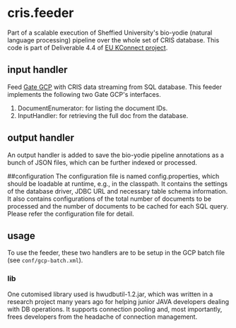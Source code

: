 # cris.feeder
Part of a scalable execution of Sheffied University's bio-yodie (natural language processing) pipeline over the whole set of CRIS database. This code is part of Deliverable 4.4 of [EU KConnect project](http://kconnect.eu/).

## input handler
Feed [Gate GCP](https://gate.ac.uk/gcp/doc/gcp-guide.pdf) with CRIS data streaming from SQL database.
This feeder implements the following two Gate GCP's interfaces.

1. DocumentEnumerator: for listing the document IDs.
2. InputHandler: for retrieving the full doc from the database.

## output handler
An output handler is added to save the bio-yodie pipeline annotations as a bunch of JSON files, which can be further indexed or processed.

##configuration
The configuration file is named config.properties, which should be loadable at runtime, e.g., in the classpath. It contains the settings of the database driver, JDBC URL and necessary table schema information. It also contains configurations of the total number of documents to be processed and the number of documents to be cached for each SQL query. Please refer the configuration file for detail.

## usage
To use the feeder, these two handlers are to be setup in the GCP batch file (see `conf/gcp-batch.xml`).

### lib
One cutomised library used is hwudbutil-1.2.jar, which was written in a research project many years ago for helping junior JAVA developers dealing with DB operations. It supports connection pooling and, most importantly, frees developers from the headache of connection management. 
